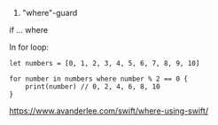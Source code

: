 1. "where"-guard

if ... where


In for loop:

```
let numbers = [0, 1, 2, 3, 4, 5, 6, 7, 8, 9, 10]

for number in numbers where number % 2 == 0 {
    print(number) // 0, 2, 4, 6, 8, 10
}
```

https://www.avanderlee.com/swift/where-using-swift/